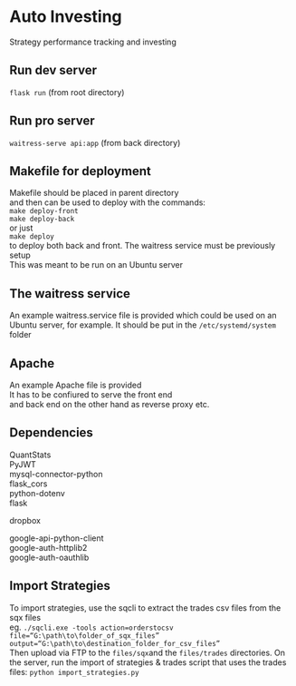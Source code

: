 # Auto Investing

Strategy performance tracking and investing

## Run dev server
`flask run`
(from root directory)

## Run pro server
`waitress-serve api:app`
(from back directory)

## Makefile for deployment
Makefile should be placed in parent directory  
and then can be used to deploy with the commands:  
`make deploy-front`  
`make deploy-back`  
or just  
`make deploy`  
to deploy both back and front.
The waitress service must be previously setup  
This was meant to be run on an Ubuntu server  

## The waitress service
An example waitress.service file is provided which could be used on an Ubuntu server, for example. It should be put in the `/etc/systemd/system` folder

## Apache
An example Apache file is provided  
It has to be confiured to serve the front end  
and back end on the other hand as reverse proxy etc.

## Dependencies

QuantStats  
PyJWT  
mysql-connector-python  
flask_cors  
python-dotenv  
flask  

dropbox

google-api-python-client  
google-auth-httplib2  
google-auth-oauthlib  

## Import Strategies
To import strategies, use the sqcli to extract the trades csv files from the sqx files  
eg. `./sqcli.exe -tools action=orderstocsv file=“G:\path\to\folder_of_sqx_files” output=“G:\path\to\destination_folder_for_csv_files”`  
Then upload via FTP to the `files/sqx`and the `files/trades` directories.
On the server, run the import of strategies & trades script that uses the trades files: `python import_strategies.py`
